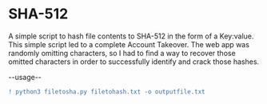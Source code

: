 # SHA-512
A simple script to hash file contents to SHA-512 in the form of a Key:value. This simple script led to a complete Account Takeover.
The web app was randomly omitting characters, so I had to find a way to recover those omitted characters in order to successfully identify and crack those hashes.

--usage--

```diff
! python3 filetosha.py filetohash.txt -o outputfile.txt
```
